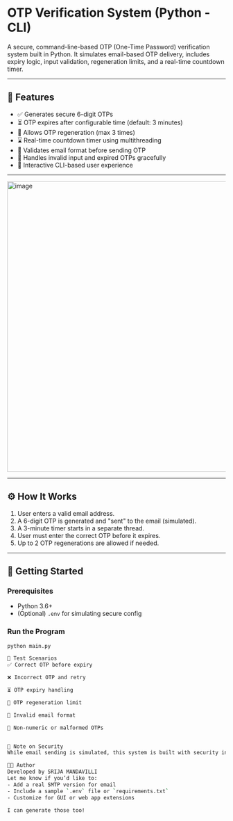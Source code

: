 # OTP Verification System (Python - CLI)

A secure, command-line-based OTP (One-Time Password) verification system built in Python. It simulates email-based OTP delivery, includes expiry logic, input validation, regeneration limits, and a real-time countdown timer.

---

## 🔐 Features

- ✅ Generates secure 6-digit OTPs
- ⏳ OTP expires after configurable time (default: 3 minutes)
- 🔁 Allows OTP regeneration (max 3 times)
- ⌛ Real-time countdown timer using multithreading
- 📧 Validates email format before sending OTP
- 🚫 Handles invalid input and expired OTPs gracefully
- 💬 Interactive CLI-based user experience

---


<img width="1557" height="669" alt="image" src="https://github.com/user-attachments/assets/e89ba934-348a-4be4-945f-e35c0de5bb4d" />

---

## ⚙️ How It Works

1. User enters a valid email address.
2. A 6-digit OTP is generated and "sent" to the email (simulated).
3. A 3-minute timer starts in a separate thread.
4. User must enter the correct OTP before it expires.
5. Up to 2 OTP regenerations are allowed if needed.

---

## 🚀 Getting Started

### Prerequisites

- Python 3.6+
- (Optional) `.env` for simulating secure config

### Run the Program

```bash
python main.py

🧪 Test Scenarios
✅ Correct OTP before expiry

❌ Incorrect OTP and retry

⏳ OTP expiry handling

🔁 OTP regeneration limit

🚫 Invalid email format

🚫 Non-numeric or malformed OTPs


🔐 Note on Security
While email sending is simulated, this system is built with security in mind. No real emails are sent, and environment variables are used for future extension to SMTP-based OTP systems.

👨‍💻 Author
Developed by SRIJA MANDAVILLI
Let me know if you’d like to:
- Add a real SMTP version for email
- Include a sample `.env` file or `requirements.txt`
- Customize for GUI or web app extensions

I can generate those too!
